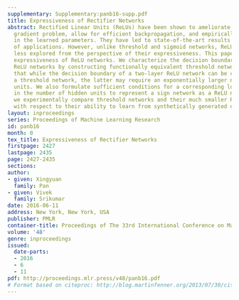 ```yaml
---
supplementary: Supplementary:panb16-supp.pdf
title: Expressiveness of Rectifier Networks
abstract: Rectified Linear Units (ReLUs) have been shown to ameliorate the vanishing
  gradient problem, allow for efficient backpropagation, and empirically promote sparsity
  in the learned parameters. They have led to state-of-the-art results in a variety
  of applications. However, unlike threshold and sigmoid networks, ReLU networks are
  less explored from the perspective of their expressiveness. This paper studies the
  expressiveness of ReLU networks. We characterize the decision boundary of two-layer
  ReLU networks by constructing functionally equivalent threshold networks. We show
  that while the decision boundary of a two-layer ReLU network can be captured by
  a threshold network, the latter may require an exponentially larger number of hidden
  units. We also formulate sufficient conditions for a corresponding logarithmic reduction
  in the number of hidden units to represent a sign network as a ReLU network. Finally,
  we experimentally compare threshold networks and their much smaller ReLU counterparts
  with respect to their ability to learn from synthetically generated data.
layout: inproceedings
series: Proceedings of Machine Learning Research
id: panb16
month: 0
tex_title: Expressiveness of Rectifier Networks
firstpage: 2427
lastpage: 2435
page: 2427-2435
sections: 
author:
- given: Xingyuan
  family: Pan
- given: Vivek
  family: Srikumar
date: 2016-06-11
address: New York, New York, USA
publisher: PMLR
container-title: Proceedings of The 33rd International Conference on Machine Learning
volume: '48'
genre: inproceedings
issued:
  date-parts:
  - 2016
  - 6
  - 11
pdf: http://proceedings.mlr.press/v48/panb16.pdf
# Format based on citeproc: http://blog.martinfenner.org/2013/07/30/citeproc-yaml-for-bibliographies/
---
```

